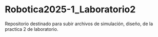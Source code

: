 # Robotica2025-1_Laboratorio2
Repositorio destinado para subir archivos de simulación, diseño, de la practica 2 de laboratorio.

